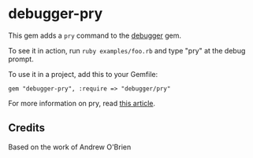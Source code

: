 # debugger-pry

This gem adds a `pry` command to the [debugger](https://github.com/cldwalker/debugger) gem.

To see it in action, run `ruby examples/foo.rb` and type "pry" at the debug prompt.

To use it in a project, add this to your Gemfile:

    gem "debugger-pry", :require => "debugger/pry"

For more information on pry, read [this article](http://banisterfiend.wordpress.com/2011/01/27/turning-irb-on-its-head-with-pry/).

Credits
-------

Based on the work of Andrew O'Brien
